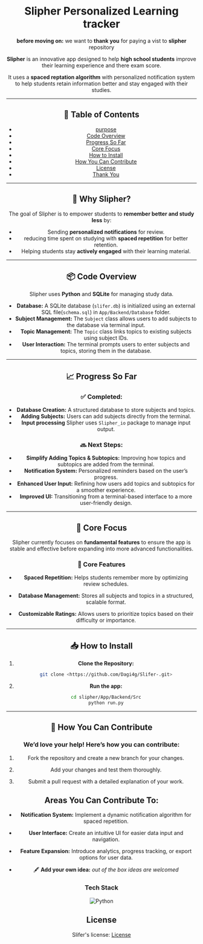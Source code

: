 <div align="center">

# Slipher Personalized Learning tracker

**before moving on:** we want to **thank you** for paying a vist to **slipher** repository

**Slipher** is an innovative app designed to help **high school students** improve their learning experience and there exam score.

It uses a **spaced reptation algorithm** with personalized notification system to help students retain information better and stay engaged with their studies.

---

## 📖 Table of Contents
- [purpose](#-why-slipher)
- [Code Overview](#-code-overview)
- [Progress So Far](#-progress-so-far)
- [Core Focus](#-core-focus)
- [How to Install](#-how-to-install)
- [How You Can Contribute](#-how-you-can-contribute)
- [License](#license)
- [Thank You](#-thank-you)

---

## 🚀 Why Slipher?
The goal of Slipher is to empower students to **remember better and study less** by:
- Sending **personalized notifications** for review.
- reducing time spent on studying with **spaced repetition** for better retention.
- Helping students stay **actively engaged** with their learning material.

---


## 📦 Code Overview
Slipher uses **Python** and **SQLite** for managing study data.
- **Database:** A SQLite database (`slifer.db`) is initialized using an external SQL file(`schema.sql`) in `App/Backend/Database` folder.
- **Subject Management:** The `Subject` class allows users to add subjects to the database via terminal input.
- **Topic Management:** The `Topic` class links topics to existing subjects using subject IDs.
- **User Interaction:** The terminal prompts users to enter subjects and topics, storing them in the database.

---

## 📈 Progress So Far
### ✅ Completed:
- **Database Creation:** A structured database to store subjects and topics.
- **Adding Subjects:** Users can add subjects directly from the terminal.
- **Input processing** Slipher uses `Slipher_io` package to manage input output.

### 🔜 Next Steps:
- **Simplify Adding Topics & Subtopics:** Improving how topics and subtopics are added from the terminal.
- **Notification System:** Personalized reminders based on the user’s progress.
- **Enhanced User Input:** Refining how users add topics and subtopics for a smoother experience.
- **Improved UI:** Transitioning from a terminal-based interface to a more user-friendly design.
---

## 🎯 Core Focus
Slipher currently focuses on **fundamental features** to ensure the app is stable and effective before expanding into more advanced functionalities.

### 🎯 Core Features

- **Spaced Repetition:** Helps students remember more by optimizing review schedules.

- **Database Management:** Stores all subjects and topics in a structured, scalable format.

- **Customizable Ratings:** Allows users to prioritize topics based on their difficulty or importance.

---

## 📥 How to Install
1. **Clone the Repository:**
   ```bash
   git clone <https://github.com/Dagi4g/Slifer-.git>
   
   ```


2. **Run the app:**
    ```bash
    cd slipher/App/Backend/Src
    python run.py
    ```

---

## 🤝 How You Can Contribute

### **We’d love your help! Here’s how you can contribute:**

1. Fork the repository and create a new branch for your changes.

2. Add your changes and test them thoroughly.

3. Submit a pull request with a detailed explanation of your work.


## Areas You Can Contribute To:

- **Notification System:** Implement a dynamic notification algorithm for spaced repetition.

- **User Interface:** Create an intuitive UI for easier data input and navigation.

- **Feature Expansion:** Introduce analytics, progress tracking, or export options for user data.
- 🖋 **Add your own idea:** *out of the box ideas are welcomed*


### Tech Stack
![Python](https://img.shields.io/badge/Python-FFD43B?style=flat-square&logo=python&logoColor=green)

## License

Slifer's license: [License](./Documentation/LICENSE)
